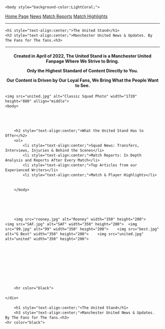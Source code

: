 <!DOCTYPE html>
<html>
            <meta charset="UTF-8">
            <meta name="viewport" content="width=device-width, initial -scale=1">


    <body style="background-color:LightCoral;">



            

<div class="topnav">
  
  <a href="file:///C:/Users/s00196499/Desktop/Joes%20Wesbsite/indext.html">Home Page</a>
  <a href="file:///C:/Users/s00196499/Desktop/Joes%20Wesbsite/News.html">News</a>
  <a href="file:///C:/Users/s00196499/Desktop/Joes%20Wesbsite/Match%20Reports.html">Match Reports</a>
  <a href="file:///C:/Users/s00196499/Desktop/Joes%20Wesbsite/Match%20Highlights.html">Match Highlights</a>



  



<hr color="black">

</div>

    <h1 style="text-align:center;">The United Stand</h1>
    <h3 style="text-align:center;">Manchester United News & Updates. By The Fans for The fans.<h3>
<hr color="black"> 

<body>
    <h4>
        <p style=text-align:center>Created in April of 2022, The United Stand is a Manchester United Fanpage Where We Strive to Bring.</p>
        <p style=text-align:center> Only the Highest Standard of Content Directly to You.</p>
        <p style= text-align:center> Our Content is Driven by Our Loyal Fans, We Bring What the People Want to See.</p>     
    </h4>

    
          




    <img src="united.jpg" alt="Classic Squad Photo" width="1720" height="880" allign="middle">
    <body>




        <h2 style="text-align:center;">What the United Stand Has to Offer</h2>
        <ol>
            <li style="text-align:center;">Squad News: Transfers, Interviews, Injuries & Behind the Scenes</li>
            <li style="text-align:center;">Match Reports: In Depth Analysis and Reports After Every Match</li>
            <li style="text-align:center;">Top Articles from our Experienced Writers</li>
            <li style="text-align:center;">Match & Player Highlights</li>


        </body>


        

    
        <img src="rooney.jpg" alt="Rooney" width="350" height="200">   <img src="SAF.jpg" alt="SAF" width="350" height="200">  <img src="99.jpg" alt="99" width="350" height="200">    <img src="best.jpg" alt="G Best" width="350" height="200">    <img src="united.jpg" alt="united" width="350" height="200">









        <hr color="black">

    </div>
    
        <h1 style="text-align:center;">The United Stand</h1>
        <h3 style="text-align:center;">Manchester United News & Updates. By The Fans for The fans.<h3>
    <hr color="black"> 
 


</html>





